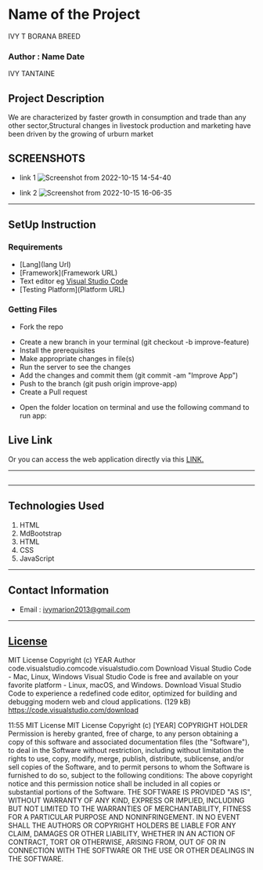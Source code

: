 # Name of the Project
 IVY T BORANA BREED
 ### Author : Name Date
IVY TANTAINE
 ## Project Description
   We are characterized by faster growth in consumption and trade than any other sector,Structural
   changes in livestock production and marketing have been driven by the growing of urburn market
 ## SCREENSHOTS
 - link 1
 ![Screenshot from 2022-10-15 14-54-40](https://user-images.githubusercontent.com/111879768/195985056-e1ed61a8-ee2b-480b-bc88-83477aaa4f3d.png)

 - link 2
 ![Screenshot from 2022-10-15 16-06-35](https://user-images.githubusercontent.com/111879768/195988097-06d91c79-9436-4918-bb0f-9de6f5c303f9.png)

 ********
 ## SetUp Instruction
 ### Requirements
 * [Lang](lang Url)
 * [Framework](Framework URL)
 * Text editor eg [Visual Studio Code](https://code.visualstudio.com/download)
 * [Testing Platform](Platform URL)
 ### Getting Files
 * Fork the repo
 - Create a new branch in your terminal (git checkout -b improve-feature)
 - Install the prerequisites
 - Make appropriate changes in file(s)
 - Run the server to see the changes
 - Add the changes and commit them (git commit -am "Improve App")
 - Push to the branch (git push origin improve-app)
 - Create a Pull request
 * Open the folder location on terminal and use the following command to run app:

 ## Live Link
 Or you can access the web application directly via this [LINK.](link.com/)
 *****
 ##
 *****
 ## Technologies Used
 1. HTML
 2. MdBootstrap
 3. HTML
 4. CSS
 5. JavaScript
 *****
 ## Contact Information
 * Email : ivymarion2013@gmail.com
 *****
 ## [License](LICENSE)
 MIT License
 Copyright (c) YEAR Author
code.visualstudio.comcode.visualstudio.com
Download Visual Studio Code - Mac, Linux, Windows
Visual Studio Code is free and available on your favorite platform - Linux, macOS, and Windows. Download Visual Studio Code to experience a redefined code editor, optimized for building and debugging modern web and cloud applications. (129 kB)
https://code.visualstudio.com/download

11:55
MIT License
MIT License
Copyright (c) [YEAR] COPYRIGHT HOLDER
Permission is hereby granted, free of charge, to any person obtaining a copy
of this software and associated documentation files (the "Software"), to deal
in the Software without restriction, including without limitation the rights
to use, copy, modify, merge, publish, distribute, sublicense, and/or sell
copies of the Software, and to permit persons to whom the Software is
furnished to do so, subject to the following conditions:
The above copyright notice and this permission notice shall be included in all
copies or substantial portions of the Software.
THE SOFTWARE IS PROVIDED "AS IS", WITHOUT WARRANTY OF ANY KIND, EXPRESS OR
IMPLIED, INCLUDING BUT NOT LIMITED TO THE WARRANTIES OF MERCHANTABILITY,
FITNESS FOR A PARTICULAR PURPOSE AND NONINFRINGEMENT. IN NO EVENT SHALL THE
AUTHORS OR COPYRIGHT HOLDERS BE LIABLE FOR ANY CLAIM, DAMAGES OR OTHER
LIABILITY, WHETHER IN AN ACTION OF CONTRACT, TORT OR OTHERWISE, ARISING FROM,
OUT OF OR IN CONNECTION WITH THE SOFTWARE OR THE USE OR OTHER DEALINGS IN THE
SOFTWARE.
